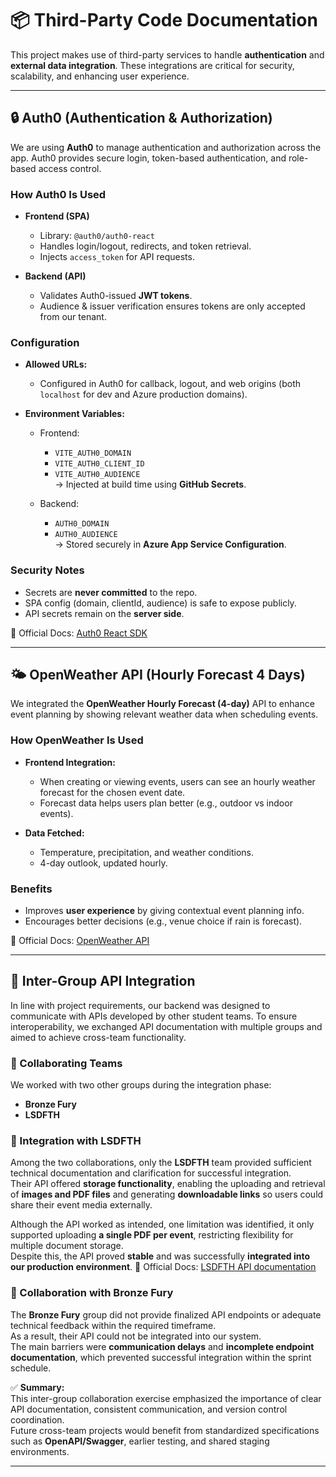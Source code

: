 # 📦 Third-Party Code Documentation

This project makes use of third-party services to handle **authentication** and **external data integration**. These integrations are critical for security, scalability, and enhancing user experience.

---

## 🔒 Auth0 (Authentication & Authorization)

We are using **Auth0** to manage authentication and authorization across the app. Auth0 provides secure login, token-based authentication, and role-based access control.

### How Auth0 Is Used
- **Frontend (SPA)**  
  - Library: `@auth0/auth0-react`  
  - Handles login/logout, redirects, and token retrieval.  
  - Injects `access_token` for API requests.  

- **Backend (API)**  
  - Validates Auth0-issued **JWT tokens**.  
  - Audience & issuer verification ensures tokens are only accepted from our tenant.  

### Configuration
- **Allowed URLs:**  
  - Configured in Auth0 for callback, logout, and web origins (both `localhost` for dev and Azure production domains).  

- **Environment Variables:**  
  - Frontend:  
    - `VITE_AUTH0_DOMAIN`  
    - `VITE_AUTH0_CLIENT_ID`  
    - `VITE_AUTH0_AUDIENCE`  
    → Injected at build time using **GitHub Secrets**.  

  - Backend:  
    - `AUTH0_DOMAIN`  
    - `AUTH0_AUDIENCE`  
    → Stored securely in **Azure App Service Configuration**.  

### Security Notes
- Secrets are **never committed** to the repo.  
- SPA config (domain, clientId, audience) is safe to expose publicly.  
- API secrets remain on the **server side**.  

📖 Official Docs: [Auth0 React SDK](https://auth0.com/docs/libraries/auth0-react)

---

## 🌤 OpenWeather API (Hourly Forecast 4 Days)

We integrated the **OpenWeather Hourly Forecast (4-day)** API to enhance event planning by showing relevant weather data when scheduling events.

### How OpenWeather Is Used
- **Frontend Integration:**  
  - When creating or viewing events, users can see an hourly weather forecast for the chosen event date.  
  - Forecast data helps users plan better (e.g., outdoor vs indoor events).  

- **Data Fetched:**  
  - Temperature, precipitation, and weather conditions.  
  - 4-day outlook, updated hourly.  

### Benefits
- Improves **user experience** by giving contextual event planning info.  
- Encourages better decisions (e.g., venue choice if rain is forecast).  

📖 Official Docs: [OpenWeather API](https://openweathermap.org/api/hourly-forecast)

---

## 🔗 Inter-Group API Integration

In line with project requirements, our backend was designed to communicate with APIs developed by other student teams. To ensure interoperability, we exchanged API documentation with multiple groups and aimed to achieve cross-team functionality.

### 🤝 Collaborating Teams
We worked with two other groups during the integration phase:
- **Bronze Fury**
- **LSDFTH**

### 🧠 Integration with LSDFTH
Among the two collaborations, only the **LSDFTH** team provided sufficient technical documentation and clarification for successful integration.  
Their API offered **storage functionality**, enabling the uploading and retrieval of **images and PDF files** and generating **downloadable links** so users could share their event media externally.  

Although the API worked as intended, one limitation was identified, it only supported uploading **a single PDF per event**, restricting flexibility for multiple document storage.  
Despite this, the API proved **stable** and was successfully **integrated into our production environment**.
📖 Official Docs: [LSDFTH API documentation](https://sdp-project-zilb.onrender.com/public-resources/api-docs)

### 🚫 Collaboration with Bronze Fury
The **Bronze Fury** group did not provide finalized API endpoints or adequate technical feedback within the required timeframe.  
As a result, their API could not be integrated into our system.  
The main barriers were **communication delays** and **incomplete endpoint documentation**, which prevented successful integration within the sprint schedule.

✅ **Summary:**  
This inter-group collaboration exercise emphasized the importance of clear API documentation, consistent communication, and version control coordination.  
Future cross-team projects would benefit from standardized specifications such as **OpenAPI/Swagger**, earlier testing, and shared staging environments.

---